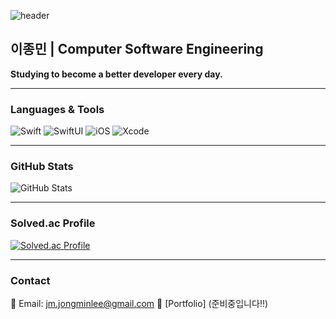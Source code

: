 ![header](https://capsule-render.vercel.app/api?type=waving&color=auto&height=250&section=header&text=unib35&fontSize=80&animation=fadeIn)

## 이종민 | Computer Software Engineering  
**Studying to become a better developer every day.**

---

### **Languages & Tools**
![Swift](https://img.shields.io/badge/swift-F05138?style=for-the-badge&logo=swift&logoColor=white)
![SwiftUI](https://img.shields.io/badge/SwiftUI-%2361DAFB.svg?style=for-the-badge&logo=swift&logoColor=white)
![iOS](https://img.shields.io/badge/iOS-000000?style=for-the-badge&logo=ios&logoColor=white)
![Xcode](https://img.shields.io/badge/Xcode-1575F9?style=for-the-badge&logo=xcode&logoColor=white)

---

### **GitHub Stats**
![GitHub Stats](https://github-readme-stats.vercel.app/api?username=unib35&show_icons=true&count_private=true&theme=radical)

---

### **Solved.ac Profile**
[![Solved.ac Profile](http://mazassumnida.wtf/api/v2/generate_badge?boj=unib35)](https://solved.ac/unib35)

---

### Contact  
📧 Email: jm.jongminlee@gmail.com
📱 [Portfolio] (준비중입니다!!)
